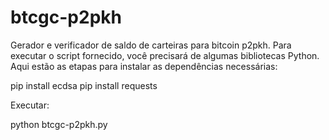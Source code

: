 # btcgc-p2pkh
Gerador e verificador de saldo de carteiras para bitcoin p2pkh. 
Para executar o script fornecido, você precisará de algumas bibliotecas Python. Aqui estão as etapas para instalar as dependências necessárias:

pip install ecdsa
pip install requests

Executar:

python btcgc-p2pkh.py

